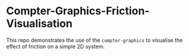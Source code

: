 # Compter-Graphics-Friction-Visualisation

This repo demonstrates the use of the `compter-graphics` to visualise the effect of friction on a simple 2D system.

